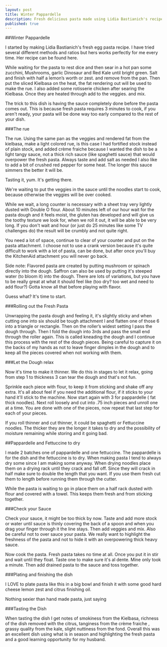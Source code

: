 ```yaml
---
layout: post
title: Winter Pappardelle
description: Fresh delicious pasta made using Lidia Bastianich's recipe with a light sauce and winter vegetables. There is nothing better than making fresh pasta. Yes it takes time but the result is so worth it that you will never want to use store bought pasta again. This light and tangy sauce lets the pasta shine though. 
published: true
---
```


##Winter Pappardelle

I started by making Lidia Bastianich's fresh egg pasta recipe. I have tried several different methods and ratios but hers works perfectly for me every time. Her recipe can be found here. 

While waiting for the pasta to rest dice and then sear in a hot pan some zucchini, Mushrooms, garlic Dinosaur and Red Kale until bright green. Salt and finish with half a lemon’s worth or zest. and remove from the pan. Then put the sliced Kielbasa on the heat, the fat rendering out will be used to make the rue. I also added some rotisserie chicken after searing the Kielbasa. Once they are heated through add to the veggies. and mix.

The trick to this dish is having the sauce completely done before the pasta comes out. This is because fresh pasta requires 3 minutes to cook, if you aren't ready, your pasta will be done way too early compared to the rest of your dish.

###The rue

The rue. Using the same pan as the veggies and rendered fat from the kielbasa, make a light colored rue, is this case I had fortified stock instead of plain stock, and added crème fraiche because I wanted the dish to be a light tangy sauce, not a thick rich sauce (like spaghetti sauce) that would overpower the fresh pasta. Always taste and add salt as needed I also like to add a bit of crushed red pepper for some heat. The longer this sauce simmers the better it will be.

Tasting it, yum. It's getting there.

We're waiting to put the veggies in the sauce until the noodles start to cook, because otherwise the veggies will be over cooked.

While we wait, a long counter is necessary with a sheet tray very lightly dusted with Double O flour. About 10 minutes left of our hour wait for the pasta dough and it feels moist, the gluten has developed and will give us the toothy texture we look for, when we roll it out, it will be able to be very long. If you don't wait and hour (or just do 25 minutes like some TV challenges do) the result will be crumbly and not quite right.

You need a lot of space, continue to clear of your counter and put on the pasta attachment. I choose not to use a crank version because it's quite difficult to work with a lot of pasta, can be done, but after once you'll buy the KitchenAid attachment you will never go back.

Side note: Flavored pasta are created by putting mushroom or spinach directly into the dough. Saffron can also be used by putting it's steeped water (to bloom it) into the dough. There are lots of variations, but you have to be really great at what it should feel like (too dry? too wet and need to add flour?) Gotta know all that before playing with flavor.

Guess what? It's time to start.

###Rolling out the Fresh Pasta 

Unwrapping the pasta dough and feeling it, it's slightly sticky and when cutting one into six should be tough attachment l and flatten one of those 6 into a triangle or rectangle. Then on the roller’s widest setting I pass the dough through. Then I fold the dough into 3rds and pass the small end through the roller again. This is called kneading the dough and I continue this process with the rest of the dough pieces. Being careful to capture it on the backs of my hands as not to leave finger dimples in the dough and to keep all the pieces covered when not working with them.

###Let the Dough relax

Now it's time to make it thinner. We do this in stages to let it relax, going from step 1 to thickness 3 can tear the dough and that's not fun.

Sprinkle each piece with flour, to keep it from sticking and shake off any extra. It's all about feel if you need the additional flour, if it sticks to your hand it'll stick to the machine. Now start again with 3 for pappardelle ( fat thick noodles). Next roll loosely and cut into .75 inch pieces and unroll one at a time. You are done with one of the pieces, now repeat that last step for each of your pieces.

If you roll thinner and cut thinner, it could be spaghetti or Fettuccine noodles. The thicker they are the longer it takes to dry and the possibility of moisture remaining while storing and it going bad.

##Pappardelle and Fettuccine to dry

I made 2 batches one of pappardelle and one fettuccine. The pappardelle is for the dish and the fettuccine is to dry. When making pasta I tend to always dry some since I am making some anyway. When drying noodles place them on a drying rack until they crack and fall off. Since they will crack in half make sure to double the length that you want. If you use them fresh cut them to length before running them through the cutter.

While the pasta is waiting to go in place them on a half rack dusted with flour and covered with a towel. This keeps them fresh and from sticking together.

###Check your Sauce

Check your sauce, it might be too thick by now. Taste and add more stock or water until sauce is thinly covering the back of a spoon and when you drag your finger through it the line stays. Then add veggies and mix. Also be careful not to over sauce your pasta. We really want to highlight the freshness of the pasta and not to hide it with an overpowering thick heavy sauce.

Now cook the pasta. Fresh pasta takes no time at all. Once you put it in stir and wait until they float. Taste one to make sure it's al dente. Mine only took a minute. Then add drained pasta  to the sauce and toss together.

###Plating and finishing the dish

I LOVE to plate pasta like this in a big bowl and finish it with some good hard cheese lemon zest and citrus finishing oil.

Nothing sexier than hand made pasta, just saying

###Tasting the Dish

When tasting the dish I get notes of smokiness from the Kielbasa, richness of the dish removed with the citrus, tanginess from the crème fraiche , grassy quality from the kale, slight nuttiness from the fond. Overall this was an excellent dish using what is in season and highlighting the fresh pasta and a good learning opportunity for my husband.
